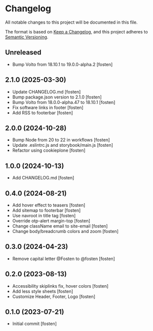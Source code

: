 # Changelog

All notable changes to this project will be documented in this file.

The format is based on [Keep a Changelog](https://keepachangelog.com/en/1.0.0/),
and this project adheres to [Semantic Versioning](https://semver.org/spec/v2.0.0.html).

<!-- You should *NOT* be adding new change log entries to this file.
     You should create a file in the news directory instead.
     For helpful instructions, please see:
     https://6.docs.plone.org/volto/developer-guidelines/contributing.html#create-a-pull-request
-->

<!-- towncrier release notes start -->

## Unreleased

- Bump Volto from 18.10.1 to 19.0.0-alpha.2 [fosten]

## 2.1.0 (2025-03-30)

- Update CHANGELOG.md [fosten]
- Bump package.json version to 2.1.0 [fosten]
- Bump Volto from 18.0.0-alpha.47 to 18.10.1 [fosten]
- Fix software links in footer [fosten]
- Add RSS to footerbar [fosten]

## 2.0.0 (2024-10-28)

- Bump Node from 20 to 22 in workflows [fosten]
- Update .eslintrc.js and storybook/main.js [fosten]
- Refactor using cookieplone [fosten]

## 1.0.0 (2024-10-13)

- Add CHANGELOG.md [fosten]

## 0.4.0 (2024-08-21)

- Add hover effect to teasers [fosten]
- Add sitemap to footerbar [fosten]
- Use navroot in title tag [fosten]
- Override otp-alert margin-top [fosten]
- Change className email to site-email [fosten]
- Change body/breadcrumb colors and zoom [fosten]

## 0.3.0 (2024-04-23)

- Remove capital letter @Fosten to @fosten [fosten]

## 0.2.0 (2023-08-13)

- Accessibility skiplinks fix, hover colors [fosten]
- Add less style sheets [fosten]
- Customize Header, Footer, Logo [fosten]

## 0.1.0 (2023-07-21)

- Initial commit [fosten]
